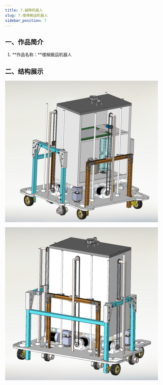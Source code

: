 ```yaml
---
title: 7.越障机器人
slug: 7.楼梯搬运机器人
sidebar_position: 7
---
```




## 一、作品简介

1. **作品名称：**楼梯搬运机器人

## 二、结构展示



![1](./img/7.楼梯搬运机器人/1.png)

![2](./img/7.楼梯搬运机器人/2.png)

